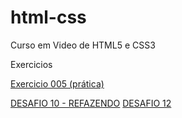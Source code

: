 # html-css
Curso em Video de HTML5 e CSS3

Exercicios

<a href="MÓDULO 1/Exercicios/ex - 005 - praticar/">Exercicio 005 (prática)</a>

<a href="MÓDULO 2/Exercicios/Desafio 10 refazendo/">DESAFIO 10 - REFAZENDO</a>
<a href="MÓDULO 3/Exercicios/Desafio12">DESAFIO 12</a>
